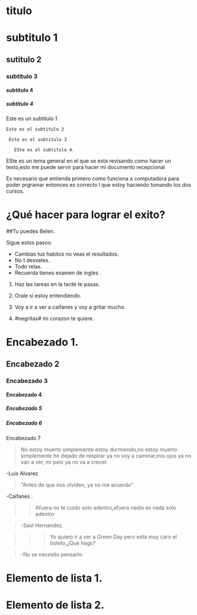 # titulo

# subtitulo 1 

 ## sutitulo 2

  ### subtitulo 3

  #### subtitulo 4

   ##### subtitulo 4

   Este es un subtitulo 1

    Este es el subtitulo 2
     
     Este es el subtitulo 3

       ESte es el subtitulo 4.

ESte es un tema general en el que se esta revisando como hacer un texto,esto me puede servir para hacer mi documento recepcional

Es necesario que entienda primero como funciona a computadora  para poder prgramar  entonces es correcto l que estoy haciendo tomando los dos cursos.

 # ¿Qué hacer para lograr el exito?

 ##Tu puedes Belen.


Sigue estos pasos:

- Cambias tus habitos no  veas el resultados.  
- No t desveles.  
- Todo relax. 
- Recuerda tienes examen de ingles . 
1. Haz las tareas en la tarde te pasas.

2. Orale si estoy entendiendo.

3. Voy a ir a ver a caifanes y voy a gritar mucho.

4. #negritas#   mi corazon te quiere.

# Encabezado 1.

 ## Encabezado 2

 ### Encabezado 3

 #### Encabezado 4

 ##### Encabezado 5

 ##### Encabezado 6 

 Encabezado 7

 >No estoy muerto simplemente estoy durmiendo,no estoy muerto simplemente he dejado de respirar ya no voy a caminar,mis ojos ya no van a ver, mi pelo ya no va a crecer.

-Luis Alvarez 

>  "Antes de que nos olviden, ya no me acuerdo"

-Caifanes .

>>Afuera  no te cuido solo adentro,afuera nadie es nada solo adentro

>-Saul Hernandez.

>>>Yo quiero ir a ver a Green Day pero esta muy caro el boleto,¿Que hago?

>-No se necesito pensarlo. 

# Elemento de lista 1.

# Elemento de lista 2.














